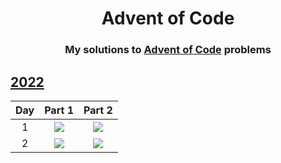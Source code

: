 
<div align="center">
    <h1>Advent of Code</h1>
    <h3>My solutions to <a href="https://www.adventofcode.com">Advent of Code</a> problems</h3>
</div>

## [2022](https://www.adventofcode.com/2022)

|  Day  |       Part 1        |       Part 2        |
| :---: | :-----------------: | :-----------------: |
|   1   | ![](img/python.png) | ![](img/python.png) |
|   2   | ![](img/python.png) | ![](img/python.png) |

